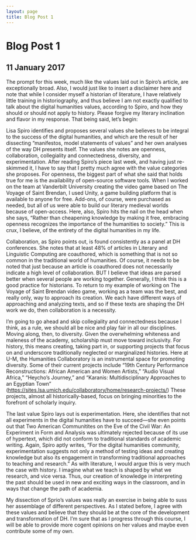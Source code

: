 ```yaml
---
layout: page
title: Blog Post 1
---
```


# Blog Post 1

## 11 January 2017

The prompt for this week, much like the values laid out in Spiro’s article, are exceptionally broad. Also, I would just like to insert a disclaimer here and note that while I consider myself a historian of literature, I have relatively little training in historiography, and thus believe I am not exactly qualified to talk about the digital humanities values, according to Spiro, and how they should or should not apply to history. Please forgive my literary inclination and flavor in my response. That being said, let’s begin:

Lisa Spiro identifies and proposes several values she believes to be integral to the success of the digital humanities, and which are the result of her dissecting “manifestos, model statements of values” and her own analyses of the way DH presents itself. The values she notes are openness, collaboration, collegiality and connectedness, diversity, and experimentation. After reading Spiro’s piece last week, and having just re-skimmed it, I have to say that I pretty much agree with the value categories she proposes. For openness, the biggest part of what she said that holds true for me is the availability of open-source software tools. When I worked on the team at Vanderbilt University creating the video game based on The Voyage of Saint Brendan, I used Unity, a game building platform that is available to anyone for free. Add-ons, of course, were purchased as needed, but all of us were able to build our literary medieval worlds because of open-access. Here, also, Spiro hits the nail on the head when she says, “Rather than cheapening knowledge by making it free, embracing openness recognizes the importance of the humanities to society.” This is crux, I believe, of the entirety of the digital humanities in my life.

Collaboration, as Spiro points out, is found consistently as a panel at DH conferences. She notes that at least 48% of articles in Literary and Linguistic Computing are coauthored, which is something that is not so common in the traditional world of humanities. Of course, it needs to be noted that just because an article is coauthored does not necessarily indicate a high level of collaboration. BUT I believe that ideas are parsed better when several people are working together. Generally, I think this is a good practice for historians. To return to my example of working on The Voyage of Saint Brendan video game, working as a team was the best, and really only, way to approach its creation. We each have different ways of approaching and analyzing texts, and so if these texts are shaping the DH work we do, then collaboration is a necessity.

I’m going to go ahead and skip collegiality and connectedness because I think, as a rule, we should all be nice and play fair in all our disciplines. Moving along, then, to diversity. Given the overwhelming whiteness and maleness of the academy, scholarship must move toward inclusivity. For history, this means creating, taking part in, or supporting projects that focus on and underscore traditionally neglected or marginalized histories. Here at U-M, the Humanities Collaboratory is an instrumental space for promoting diversity. Some of their current projects include “19th Century Performance Reconstructions: African American and Women Artists,” “Audio Visual Africa,” “Heycho’s Journey,” and “Karanis: Multidisciplinary Approaches to an Egyptian Town” (https://sites.lsa.umich.edu/collaboratory/home/research-projects/) These projects, almost all historically-based, focus on bringing minorities to the forefront of scholarly inquiry.

The last value Spiro lays out is experimentation. Here, she identifies that not all experiments in the digital humanities have to succeed—she even points out that Two American Communitites on the Eve of the Civil War: An Experiment in Form and Analysis was ultimately rejected because of its use of hypertext, which did not conform to traditional standards of academic writing. Again, Spiro aptly writes, “For the digital humanities community, experimentation suggests not only a method of testing ideas and creating knowledge but also its engagement in transforming traditional approaches to teaching and research.” As with literature, I would argue this is very much the case with history. I imagine what we teach is shaped by what we research, and vice versa. Thus, our creation of knowledge in interpreting the past should be used in new and exciting ways in the classroom, and in ways that change the path of academia.

My dissection of Sprio’s values was really an exercise in being able to suss her assemblage of different perspectives. As I stated before, I agree with these values and believe that they should be at the core of the development and transformation of DH. I’m sure that as I progress through this course, I will be able to provide more cogent opinions on her values and maybe even contribute some of my own.
